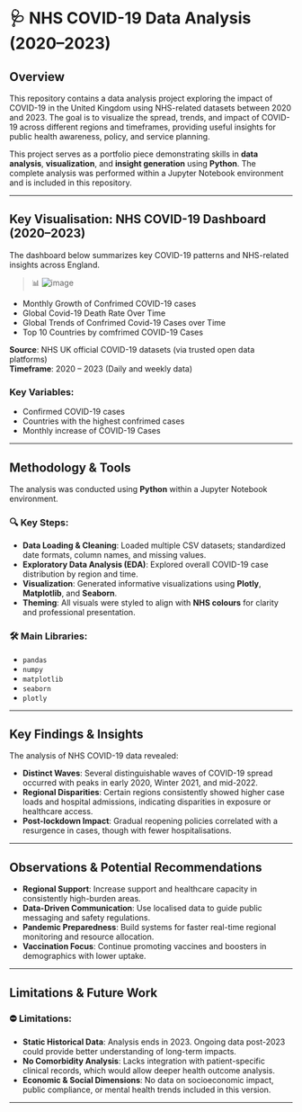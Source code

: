 
# 🩺 NHS COVID-19 Data Analysis (2020–2023)

## Overview  
This repository contains a data analysis project exploring the impact of COVID-19 in the United Kingdom using NHS-related datasets between 2020 and 2023. The goal is to visualize the spread, trends, and impact of COVID-19 across different regions and timeframes, providing useful insights for public health awareness, policy, and service planning.

This project serves as a portfolio piece demonstrating skills in **data analysis**, **visualization**, and **insight generation** using **Python**. The complete analysis was performed within a Jupyter Notebook environment and is included in this repository.

---

## Key Visualisation: NHS COVID-19 Dashboard (2020–2023)

The dashboard below summarizes key COVID-19 patterns and NHS-related insights across England.

> 📊 ![image](https://github.com/user-attachments/assets/e35391f6-c51d-4b29-8a20-f912e202b12a)

- Monthly Growth of Confrimed COVID-19 cases 
- Global Covid-19 Death Rate Over Time
- Global Trends of Confrimed Covid-19 Cases over Time
- Top 10 Countries by comfrimed COVID-19 Cases

**Source**: NHS UK official COVID-19 datasets (via trusted open data platforms)  
**Timeframe**: 2020 – 2023 (Daily and weekly data)

### Key Variables:
- Confirmed COVID-19 cases
- Countries with the highest confrimed cases 
- Monthly increase of COVID-19 Cases 
---

## Methodology & Tools

The analysis was conducted using **Python** within a Jupyter Notebook environment.

### 🔍 Key Steps:
- **Data Loading & Cleaning**: Loaded multiple CSV datasets; standardized date formats, column names, and missing values.
- **Exploratory Data Analysis (EDA)**: Explored overall COVID-19 case distribution by region and time.
- **Visualization**: Generated informative visualizations using **Plotly**, **Matplotlib**, and **Seaborn**.
- **Theming**: All visuals were styled to align with **NHS colours** for clarity and professional presentation.

### 🛠️ Main Libraries:
- `pandas`
- `numpy`
- `matplotlib`
- `seaborn`
- `plotly`


---

## Key Findings & Insights

The analysis of NHS COVID-19 data revealed:

- **Distinct Waves**: Several distinguishable waves of COVID-19 spread occurred with peaks in early 2020, Winter 2021, and mid-2022.
- **Regional Disparities**: Certain regions consistently showed higher case loads and hospital admissions, indicating disparities in exposure or healthcare access.
- **Post-lockdown Impact**: Gradual reopening policies correlated with a resurgence in cases, though with fewer hospitalisations.

---

## Observations & Potential Recommendations

- **Regional Support**: Increase support and healthcare capacity in consistently high-burden areas.
- **Data-Driven Communication**: Use localised data to guide public messaging and safety regulations.
- **Pandemic Preparedness**: Build systems for faster real-time regional monitoring and resource allocation.
- **Vaccination Focus**: Continue promoting vaccines and boosters in demographics with lower uptake.


---

## Limitations & Future Work

### ⛔ Limitations:
- **Static Historical Data**: Analysis ends in 2023. Ongoing data post-2023 could provide better understanding of long-term impacts.
- **No Comorbidity Analysis**: Lacks integration with patient-specific clinical records, which would allow deeper health outcome analysis.
- **Economic & Social Dimensions**: No data on socioeconomic impact, public compliance, or mental health trends included in this version.


---

